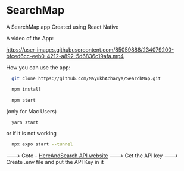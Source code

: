 # SearchMap

A SearchMap app Created using React Native 

A video of the App:



https://user-images.githubusercontent.com/85059888/234079200-bfced6cc-eeb0-4212-a892-5d6836c19afa.mp4







How you can use the app:


```bash
  git clone https://github.com/MayukhAcharya/SearchMap.git
```
```bash
  npm install
```

```bash
  npm start
```
(only for Mac Users)
```bash
  yarn start
```

or if it is not working

```bash
  npx expo start --tunnel
```



---> Goto - [HereAndSearch API website](https://developer.here.com/documentation/geocoding-search-api/dev_guide/index.html)
---> Get the API key
---> Create .env file and put the API Key in it
